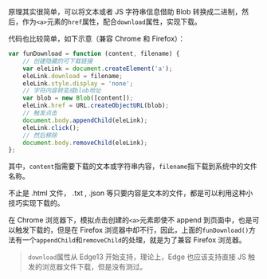 原理其实很简单，可以将文本或者 JS 字符串信息借助 Blob 转换成二进制，然后，作为`<a>`元素的`href`属性，配合`download`属性，实现下载。

代码也比较简单，如下示意（兼容 Chrome 和 Firefox）：

```javascript
var funDownload = function (content, filename) {
    // 创建隐藏的可下载链接
    var eleLink = document.createElement('a');
    eleLink.download = filename;
    eleLink.style.display = 'none';
    // 字符内容转变成blob地址
    var blob = new Blob([content]);
    eleLink.href = URL.createObjectURL(blob);
    // 触发点击
    document.body.appendChild(eleLink);
    eleLink.click();
    // 然后移除
    document.body.removeChild(eleLink);
};
```

其中，`content`指需要下载的文本或字符串内容，`filename`指下载到系统中的文件名称。

不止是 .html 文件， .txt , .json 等只要内容是文本的文件，都是可以利用这种小技巧实现下载的。

在 Chrome 浏览器下，模拟点击创建的`<a>`元素即使不 append 到页面中，也是可以触发下载的，但是在 Firefox 浏览器中却不行，因此，上面的`funDownload()`方法有一个`appendChild`和`removeChild`的处理，就是为了兼容 Firefox 浏览器。

> `download`属性从 Edge13 开始支持，理论上，Edge 也应该支持直接 JS 触发的浏览器文件下载，但是没有测过。




